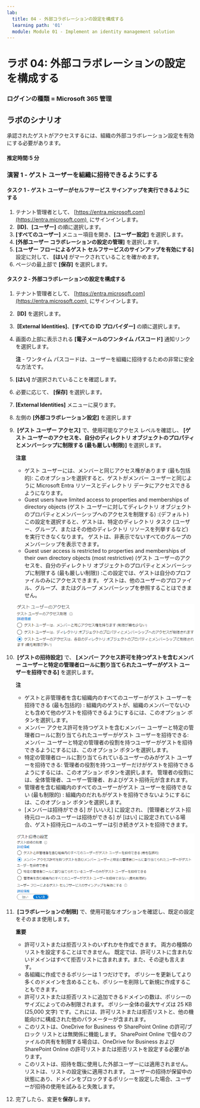 ```yaml
---
lab:
  title: 04 - 外部コラボレーションの設定を構成する
  learning path: '01'
  module: Module 01 - Implement an identity management solution
---
```


# ラボ 04: 外部コラボレーションの設定を構成する

### ログインの種類 = Microsoft 365 管理

## ラボのシナリオ

承認されたゲストがアクセスするには、組織の外部コラボレーション設定を有効にする必要があります。

#### 推定時間:5 分

### 演習 1 - ゲスト ユーザーを組織に招待できるようにする

#### タスク 1 - ゲスト ユーザーがセルフサービス サインアップを実行できるようにする

1. テナント管理者として、 [https://entra.microsoft.com](https://entra.microsoft.com)  にサインインします。
2.  **[ID]**、**[ユーザー]** の順に選択します。
3. **[すべてのユーザー]** メニュー項目を開き、**[ユーザー設定]** を選択します。
4. **[外部ユーザー コラボレーションの設定の管理]** を選択します。
5. **[ユーザー フローによるゲスト セルフサービスのサインアップを有効にする]** 設定に対して、 **[はい]** がマークされていることを確かめます。
6. ページの最上部で **[保存]** を選択します。

#### タスク 2 - 外部コラボレーションの設定を構成する

1. テナント管理者として、 [https://entra.microsoft.com](https://entra.microsoft.com)  にサインインします。
2.  **[ID]** を選択します。
3.  **[External Identities]**、**[すべての ID プロバイダー]** の順に選択します。
4. 画面の上部に表示される **[電子メールのワンタイム パスコード]** 通知リンクを選択します。

    **注** - ワンタイム パスコードは、ユーザーを組織に招待するための非常に安全な方法です。
    
5. **[はい]** が選択されていることを確認します。
6. 必要に応じて、 **[保存]** を選択します。
7. **[External Identities]** メニューに戻ります。
8. 左側の **[外部コラボレーション設定]** を選択します

9.  **[ゲスト ユーザー アクセス]** で、使用可能なアクセス レベルを確認し、 **[ゲスト ユーザーのアクセスを、自分のディレクトリ オブジェクトのプロパティとメンバーシップに制限する (最も厳しい制限)]** を選択します。

    **注意**
    - ゲスト ユーザーには、メンバーと同じアクセス権があります (最も包括的): このオプションを選択すると、ゲストがメンバー ユーザーと同じように Microsoft Entra リソースとディレクトリ データにアクセスできるようになります。
    - Guest users have limited access to properties and memberships of directory objects (ゲスト ユーザーに対してディレクトリ オブジェクトのプロパティとメンバーシップへのアクセスを制限する) :(デフォルト) この設定を選択すると、ゲストは、特定のディレクトリ タスク (ユーザー、グループ、またはその他のディレクトリ リソースを列挙するなど) を実行できなくなります。 ゲストは、非表示でないすべてのグループのメンバーシップを表示できます。
    - Guest user access is restricted to properties and memberships of their own directory objects (most restrictive) (ゲスト ユーザーのアクセスを、自分のディレクトリ オブジェクトのプロパティとメンバーシップに制限する (最も厳しい制限)) :この設定では、ゲストは自分のプロファイルのみにアクセスできます。 ゲストは、他のユーザーのプロファイル、グループ、またはグループ メンバーシップを参照することはできません。

    ![ゲスト ユーザーのアクセス制限オプションを表示している画面イメージ](./media/lp1-mod3-guest-user-access-restrictions.png)

10.  **[ゲストの招待設定]** で、 **[メンバー アクセス許可を持つゲストを含むメンバー ユーザーと特定の管理者ロールに割り当てられたユーザーがゲスト ユーザーを招待できる]** を選択します。

    **注**
    - ゲストと非管理者を含む組織内のすべてのユーザーがゲスト ユーザーを招待できる (最も包括的) : 組織内のゲストが、組織のメンバーでないひとも含めて他のゲストを招待できるようにするには、このオプション ボタンを選択します。
    - メンバー アクセス許可を持つゲストを含むメンバー ユーザーと特定の管理者ロールに割り当てられたユーザーがゲスト ユーザーを招待できる: メンバー ユーザーと特定の管理者の役割を持つユーザーがゲストを招待できるようにするには、このオプション ボタンを選択します。
    - 特定の管理者ロールに割り当てられているユーザーのみがゲスト ユーザーを招待できる: 管理者の役割を持つユーザーだけがゲストを招待できるようにするには、このオプション ボタンを選択します。 管理者の役割には、全体管理者、ユーザー管理者、およびゲスト招待元が含まれます。
    - 管理者を含む組織内のすべてのユーザーがゲスト ユーザーを招待できない (最も制限的) : 組織内のだれもがゲストを招待できないようにするには、このオプション ボタンを選択します。
    - [メンバーは招待ができる] が [いいえ] に設定され、 [管理者とゲスト招待元ロールのユーザーは招待ができる] が [はい] に設定されている場合、ゲスト招待元ロールのユーザーは引き続きゲストを招待できます。

    ![「ゲストは招待ができる」が「いいえ」に設定されて強調表示されているゲスト招待の設定を表示している画面イメージ](./media/lp1-mod3-guest-user-invite-settings.png)

11.  **[コラボレーションの制限]** で、使用可能なオプションを確認し、既定の設定をそのまま使用します。

    **重要**
    - 許可リストまたは拒否リストのいずれかを作成できます。 両方の種類のリストを設定することはできません。 既定では、許可リストに含まれないドメインはすべて拒否リストに含まれます。また、その逆も言えます。
    - 各組織に作成できるポリシーは 1 つだけです。 ポリシーを更新してより多くのドメインを含めることも、ポリシーを削除して新規に作成することもできます。
    - 許可リストまたは拒否リストに追加できるドメインの数は、ポリシーのサイズによってのみ制限されます。 ポリシー全体の最大サイズは 25 KB (25,000 文字) です。これには、許可リストまたは拒否リストと、他の機能向けに構成された他のパラメーターが含まれます。
    - このリストは、OneDrive for Business や SharePoint Online の許可/ブロック リストとは無関係に機能します。 SharePoint Online で個々のファイルの共有を制限する場合は、OneDrive for Business および SharePoint Online の許可リストまたは拒否リストを設定する必要があります。
    - このリストは、招待を既に使用した外部ユーザーには適用されません。 リストは、リストの設定後に適用されます。 ユーザーの招待が保留中の状態にあり、ドメインをブロックするポリシーを設定した場合、ユーザーが招待の使用を試みると失敗します。

12. 完了したら、変更を**保存**します。
